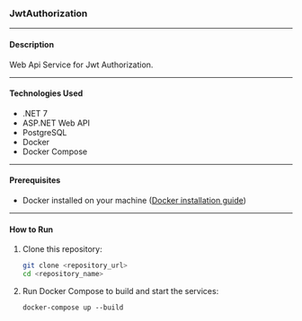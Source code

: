 ### JwtAuthorization

---

#### Description

Web Api Service for Jwt Authorization.

---

#### Technologies Used
- .NET 7
- ASP.NET Web API
- PostgreSQL
- Docker
- Docker Compose

---

#### Prerequisites

- Docker installed on your machine ([Docker installation guide](https://docs.docker.com/get-docker/))

---

#### How to Run

1. Clone this repository:

   ```bash
   git clone <repository_url>
   cd <repository_name>
2. Run Docker Compose to build and start the services:
    ```
    docker-compose up --build